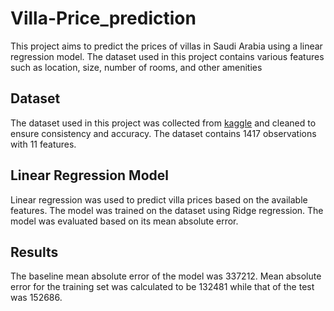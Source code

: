 # Villa-Price_prediction
This project aims to predict the prices of villas in Saudi Arabia using a linear regression model. The dataset used in this project contains various features such as location, size, number of rooms, and other amenities

## Dataset
The dataset used in this project was collected from [kaggle](https://www.kaggle.com/datasets/maha48/villas-price-dataset)  and cleaned to ensure consistency and accuracy. The dataset contains 1417 observations with 11 features.

## Linear Regression Model
Linear regression was used to predict villa prices based on the available features. The model was trained on the dataset using Ridge regression. The model was evaluated based on its mean absolute error.

## Results
The baseline mean absolute error of the model was 337212. Mean absolute error for the training set was calculated to be 132481 while that of the test was 152686. 
